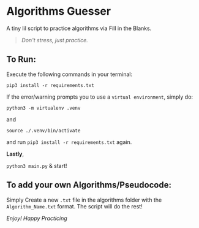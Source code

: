 # Algorithms Guesser

A tiny lil script to practice algorithms via Fill in the Blanks.
> *Don't stress, just practice.*

## To Run:
Execute the following commands in your terminal:

`pip3 install -r requirements.txt`

If the error/warning prompts you to use a `virtual environment`, simply do:

`python3 -m virtualenv .venv`

and

`source ./.venv/bin/activate`

and run `pip3 install -r requirements.txt` again.

**Lastly**,

`python3 main.py` & start!

## To add your own Algorithms/Pseudocode:
Simply Create a new `.txt` file in the algorithms folder with the `Algorithm_Name.txt` format. The script
will do the rest!

*Enjoy! Happy Practicing*


